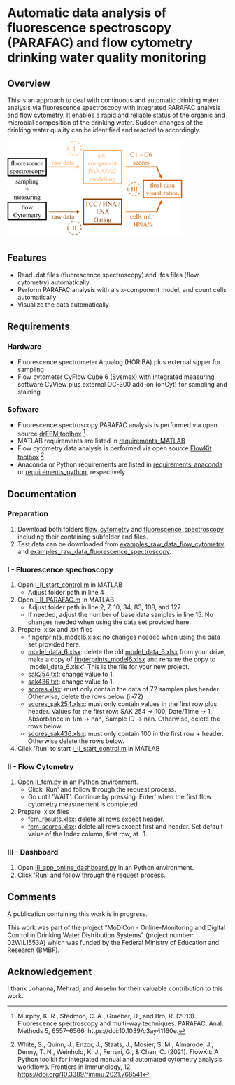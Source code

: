 # Automatic data analysis of fluorescence spectroscopy (PARAFAC) and flow cytometry drinking water quality monitoring
## Overview
This is an approach to deal with continuous and automatic drinking water analysis via fluorescence spectroscopy with integrated PARAFAC analysis and flow cytometry. It enables a rapid and reliable status of the organic and microbial composition of the drinking water. Sudden changes of the drinking water quality can be identified and reacted to accordingly. 

<img src="schematic_overview.png" width="400">

## Features
- Read .dat files (fluorescence spectroscopy) and .fcs files (flow cytometry) automatically
- Perform PARAFAC analysis with a six-component model, and count cells automatically
- Visualize the data automatically
## Requirements 
### Hardware
- Fluorescence spectrometer Aqualog (HORIBA) plus  external sipper for sampling
- Flow cytometer CyFlow Cube 6 (Sysmex) with integrated measuring software CyView plus external OC-300 add-on (onCyt) for sampling and staining
### Software
- Fluorescence spectroscopy PARAFAC analysis is performed via open source [drEEM toolbox](https://dreem.openfluor.org/) [^1]
- MATLAB requirements are listed in [requirements_MATLAB](/requirements_MATLAB)
- Flow cytometry data analysis is performed via open source [FlowKit toolbox](https://github.com/whitews/FlowKit?tab=readme-ov-file#documentation) [^2]
- Anaconda or Python requirements are listed in [requirements_anaconda](/requirements_anaconda) or [requirements_python](/requirements_python), respectively
[^1]: Murphy, K. R., Stedmon, C. A., Graeber, D., and Bro, R. (2013). Fluorescence spectroscopy and multi-way techniques. PARAFAC. Anal. Methods 5, 6557–6566. https://doi:10.1039/c3ay41160e.
[^2]: White, S., Quinn, J., Enzor, J., Staats, J., Mosier, S. M., Almarode, J., Denny, T. N., Weinhold, K. J., Ferrari, G., & Chan, C. (2021). FlowKit: A Python toolkit for integrated manual and automated cytometry analysis workflows. Frontiers in Immunology, 12. https://doi.org/10.3389/fimmu.2021.768541
## Documentation
### Preparation
1. Download both folders [flow_cytometry](/flow_cytometry/) and [fluorescence_spectroscopy](/fluorescence_spectroscopy/) including their containing subfolder and files.
2. Test data can be downloaded from [examples_raw_data_flow_cytometry](/examples_raw_data_flow_cytometry/) and [examples_raw_data_fluorescence_spectroscopy](/examples_raw_data_fluorescence_spectroscopy/).
### I - Fluorescence spectroscopy
1. Open [I_II_start_control.m](/I_I_start_control.m) in MATLAB
   - Adjust folder path in line 4
2. Open [I_II_PARAFAC.m](/I_II_PARAFAC.m) in MATLAB
   - Adjust folder path in line 2, 7, 10, 34, 83, 108, and 127
   - If needed, adjust the number of base data samples in line 15. No changes needed when using the data set provided here.
3. Prepare .xlsx and .txt files
   - [fingerprints_model6.xlsx](/fluorescence_spectroscopy/fingerprints_model6.xlsx): no changes needed when using the data set provided here.
   - [model_data_6.xlsx](/fluorescence_spectroscopy/model_data_6.xlsx): delete the old [model_data_6.xlsx](/fluorescence_spectroscopy/model_data_6.xlsx) from your drive, make a copy of [fingerprints_model6.xlsx](/fluorescence_spectroscopy/fingerprints_model6.xlsx) and rename the copy to 'model_data_6.xlsx'. This is the file for your new project.
   - [sak254.txt](/fluorescence_spectroscopy/sak254.txt): change value to 1.
   - [sak436.txt](/fluorescence_spectroscopy/sak436.txt): change value to 1.
   - [scores.xlsx](/fluorescence_spectroscopy/scores.xlsx): must only contain the data of 72 samples plus header. Otherwise, delete the rows below (i>72)
   - [scores_sak254.xlsx](/fluorescence_spectroscopy/scores_sak254.xlsx): must only contain values in the first row plus header. Values for the first row: SAK 254 -> 100, Date/Time -> 1, Absorbance in 1/m -> nan, Sample ID -> nan. Otherwise, delete the rows below.
   - [scores_sak436.xlsx](/fluorescence_spectroscopy/scores_sak436.xlsx): must only contain 100 in the first row + header. Otherwise delete the rows below.
4. Click 'Run' to start [I_II_start_control.m](/I_I_start_control.m) in MATLAB
### II - Flow Cytometry
1. Open [II_fcm.py](/II_fcm.py) in an Python environment.
   - Click 'Run' and follow through the request process.
   - Go until 'WAIT'. Continue by pressing 'Enter' when the first flow cytometry measurement is completed.
2. Prepare .xlsx files
   - [fcm_results.xlsx](/flow_cytometry/fcm_results.xlsx): delete all rows except header.
   - [fcm_scores.xlsx](/flow_cytometry/fcm_scores.xlsx): delete all rows except first and header. Set default value of the Index column, first row, at -1.
### III - Dashboard 
1. Open [III_app_online_dashboard.py](/III_app_online_dashboard.py) in an Python environment.
2. Click 'Run' and follow through the request process.
## Comments
A publication containing this work is in progress.

This work was part of the project "MoDiCon - Online-Monitoring and Digital Control in Drinking Water Distribution Systems" (project number: 02WIL1553A) which was funded by the Federal Ministry of Education and Research (BMBF).
## Acknowledgement
I thank Johanna, Mehrad, and Anselm for their valuable contribution to this work.
